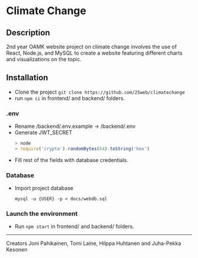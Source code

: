 # Climate Change

## Description

2nd year OAMK website project on climate change involves the use of React, Node.js, and MySQL to create a website featuring different charts and visualizations on the topic.


## Installation

* Clone the project `git clone https://github.com/25web/climatechange`
* run `npm ci` in frontend/ and backend/ folders.

### .env

* Rename /backend/.env.example &rarr; /backend/.env
* Generate JWT_SECRET
  ```js
  > node
  > require('crypto').randomBytes(64).toString('hex')
  ```
* Fill rest of the fields with database credentials.

### Database

* Import project database
  ```
  mysql -u {USER} -p < docs/webdb.sql
  ```
### Launch the environment

* Run `npm start` in frontend/ and backend/ folders.

---
Creators Joni Pahikainen, Tomi Laine, Hilppa Huhtanen and Juha-Pekka Kesonen


